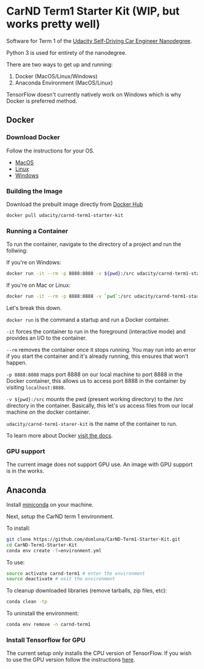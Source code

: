 # CarND Term1 Starter Kit (WIP, but works pretty well)

Software for Term 1 of the [Udacity Self-Driving Car Engineer Nanodegree](https://www.udacity.com/course/self-driving-car-engineer-nanodegree--nd013).

Python 3 is used for entirety of the nanodegree.

There are two ways to get up and running:

1. Docker (MacOS/Linux/Windows)
2. Anaconda Environment (MacOS/Linux)

TensorFlow doesn't currently natively work on Windows which is why Docker is preferred method.

## Docker

### Download Docker

Follow the instructions for your OS.

* [MacOS](./macos.md)
* [Linux](./linux.md)
* [Windows](./windows.md)

### Building the Image

Download the prebuilt image directly from [Docker Hub](https://hub.docker.com/r/udacity/carnd-term1-starter-kit/)

```sh
docker pull udacity/carnd-term1-starter-kit
```

### Running a Container

To run the container, navigate to the directory of a project and run the follwing:

If you're on Windows:

```sh
docker run -it --rm -p 8888:8888 -v ${pwd}:/src udacity/carnd-term1-starer-kit
```

If you're on Mac or Linux:

```sh
docker run -it --rm -p 8888:8888 -v `pwd`:/src udacity/carnd-term1-starer-kit
```

Let's break this down.

`docker run` is the command a startup and run a Docker container. 

`-it` forces the container to run in the foreground (interactive mode) and provides an I/O to the container. 

`--rm` removes the container once it stops running. You may run into an error if you start the container and it's already running, this ensures that won't happen. 

`-p 8888:8888` maps port 8888 on our local machine to port 8888 in the Docker container, this allows us to access port 8888 in the container by visiting `localhost:8888`.

`-v ${pwd}:/src` mounts the pwd (present working directory) to the /src directory in the container. Basically, this let's us access files from our local machine on the docker container.

`udacity/carnd-term1-starer-kit` is the name of the container to run.

To learn more about Docker [visit the docs](https://docs.docker.com/engine/userguide/intro/).

### GPU support

The current image does not support GPU use. An image with GPU support is in the works.

## Anaconda

Install [miniconda](http://conda.pydata.org/miniconda.html) on your machine.

Next, setup the CarND term 1 environment.

To install:

```sh
git clone https://github.com/domluna/CarND-Term1-Starter-Kit.git
cd CarND-Term1-Starter-Kit
conda env create -f=environment.yml
```

To use:

```sh
source activate carnd-term1 # enter the environment
source deactivate # exit the environment
```

To cleanup downloaded libraries (remove tarballs, zip files, etc):

```sh
conda clean -tp
```

To uninstall the environment:

```sh
conda env remove -n carnd-term1
```

### Install Tensorflow for GPU

The current setup only installs the CPU version of TensorFlow. If you wish to use the GPU version follow the instructions [here](https://www.tensorflow.org/get_started).
